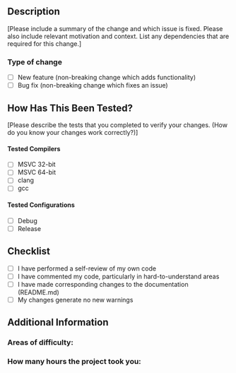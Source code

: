 ## Description 
[Please include a summary of the change and which issue is fixed. Please also include relevant motivation and context. List any dependencies that are required for this change.] <!-- replace this text -->

### Type of change
- [ ] New feature (non-breaking change which adds functionality)
- [ ] Bug fix (non-breaking change which fixes an issue)

## How Has This Been Tested?  
[Please describe the tests that you completed to verify your changes. (How do you know your changes work correctly?)] <!-- replace this text -->

#### Tested Compilers
- [ ] MSVC 32-bit
- [ ] MSVC 64-bit
- [ ] clang
- [ ] gcc

#### Tested Configurations
- [ ] Debug
- [ ] Release

## Checklist
- [ ] I have performed a self-review of my own code
- [ ] I have commented my code, particularly in hard-to-understand areas
- [ ] I have made corresponding changes to the documentation (README.md)
- [ ] My changes generate no new warnings

## Additional Information
### Areas of difficulty:

### How many hours the project took you:
  
